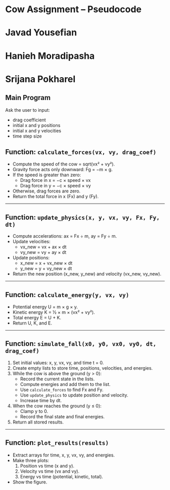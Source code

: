 # Cow Assignment – Pseudocode

# Javad Yousefian
# Hanieh Moradipasha
# Srijana Pokharel


## Main Program
Ask the user to input:
- drag coefficient  
- initial x and y positions  
- initial x and y velocities  
- time step size  

## Function: `calculate_forces(vx, vy, drag_coef)`
- Compute the speed of the cow = sqrt(vx² + vy²).  
- Gravity force acts only downward: Fg = −m × g.  
- If the speed is greater than zero:  
  - Drag force in x = −c × speed × vx  
  - Drag force in y = −c × speed × vy  
- Otherwise, drag forces are zero.  
- Return the total force in x (Fx) and y (Fy).  

---

## Function: `update_physics(x, y, vx, vy, Fx, Fy, dt)`
- Compute accelerations: ax = Fx ÷ m, ay = Fy ÷ m.  
- Update velocities:  
  - vx_new = vx + ax × dt  
  - vy_new = vy + ay × dt  
- Update positions:  
  - x_new = x + vx_new × dt  
  - y_new = y + vy_new × dt  
- Return the new position (x_new, y_new) and velocity (vx_new, vy_new).  

---

## Function: `calculate_energy(y, vx, vy)`
- Potential energy U = m × g × y.  
- Kinetic energy K = ½ × m × (vx² + vy²).  
- Total energy E = U + K.  
- Return U, K, and E.  

---

## Function: `simulate_fall(x0, y0, vx0, vy0, dt, drag_coef)`
1. Set initial values: x, y, vx, vy, and time t = 0.  
2. Create empty lists to store time, positions, velocities, and energies.  
3. While the cow is above the ground (y > 0):  
   - Record the current state in the lists.  
   - Compute energies and add them to the list.  
   - Use `calculate_forces` to find Fx and Fy.  
   - Use `update_physics` to update position and velocity.  
   - Increase time by dt.  
4. When the cow reaches the ground (y ≤ 0):  
   - Clamp y to 0.  
   - Record the final state and final energies.  
5. Return all stored results.  

---

## Function: `plot_results(results)`
- Extract arrays for time, x, y, vx, vy, and energies.  
- Make three plots:  
  1. Position vs time (x and y).  
  2. Velocity vs time (vx and vy).  
  3. Energy vs time (potential, kinetic, total).  
- Show the figure.  
